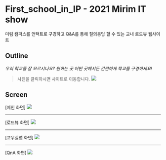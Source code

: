 # First_school_in_IP - 2021 Mirim IT show
미림 캠퍼스를 언택트로 구경하고 Q&A를 통해 질의응답 할 수 있는 교내 로드뷰 웹사이트

## Outline

_우리 학교를 잘 모르시나요? 원하는 곳 어떤 곳에서든 간편하게 학교를 구경하세요!_
>사진을 클릭하시면 사이트로 이동합니다.
<a href="http://map.emirim.kr/"><img src="https://user-images.githubusercontent.com/48753868/124411656-ebb89c80-dd87-11eb-9140-120f78a055ee.PNG"></a></br>


## Screen

[메인 화면]
<img src="https://user-images.githubusercontent.com/48753868/124050358-649cb900-da55-11eb-8320-5aed4247b97a.PNG">

---------------------------------------
[로드뷰 화면]
<img src="https://user-images.githubusercontent.com/48753868/124412118-c24c4080-dd88-11eb-86f8-fafee174a629.PNG">

---------------------------------------
[교무실맵 화면]
<img src="https://user-images.githubusercontent.com/48753868/124412065-a9438f80-dd88-11eb-9c92-d91aec06a7fb.PNG">

---------------------------------------
[QnA 화면]
<img src="https://user-images.githubusercontent.com/48753868/124411970-7ef1d200-dd88-11eb-8f59-5fcbcce8cc37.PNG">

